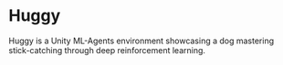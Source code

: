 # Huggy
Huggy is a Unity ML-Agents environment showcasing a dog mastering stick-catching through deep reinforcement learning.
